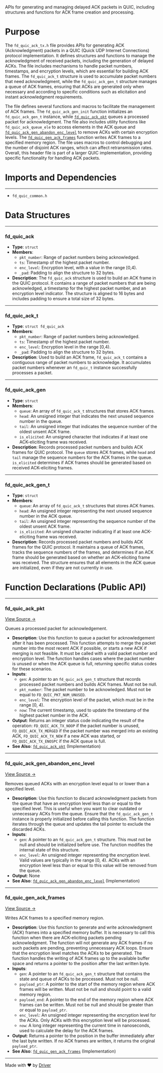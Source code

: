 <!--------------------------------------------------------------------------------->
<!-- IMPORTANT: This file is auto-generated by Driver (https://driver.ai). -------->
<!-- Manual edits may be overwritten on future commits. --------------------------->
<!--------------------------------------------------------------------------------->

APIs for generating and managing delayed ACK packets in QUIC, including structures and functions for ACK frame creation and processing.

# Purpose
The `fd_quic_ack_tx.h` file provides APIs for generating ACK (Acknowledgment) packets in a QUIC (Quick UDP Internet Connections) protocol implementation. It defines structures and functions to manage the acknowledgment of received packets, including the generation of delayed ACKs. The file includes mechanisms to handle packet numbers, timestamps, and encryption levels, which are essential for building ACK frames. The `fd_quic_ack_t` structure is used to accumulate packet numbers that need acknowledgment, while the `fd_quic_ack_gen_t` structure manages a queue of ACK frames, ensuring that ACKs are generated only when necessary and according to specific conditions such as elicitation and instant acknowledgment requirements.

The file defines several functions and macros to facilitate the management of ACK frames. The `fd_quic_ack_gen_init` function initializes an `fd_quic_ack_gen_t` instance, while [`fd_quic_ack_pkt`](<#fd_quic_ack_pkt>) queues a processed packet for acknowledgment. The file also includes utility functions like `fd_quic_ack_queue_ele` to access elements in the ACK queue and [`fd_quic_ack_gen_abandon_enc_level`](<#fd_quic_ack_gen_abandon_enc_level>) to remove ACKs with certain encryption levels. The [`fd_quic_gen_ack_frames`](<#fd_quic_gen_ack_frames>) function writes ACK frames to a specified memory region. The file uses macros to control debugging and the number of disjoint ACK ranges, which can affect retransmission rates. Overall, this header file is part of a larger QUIC implementation, providing specific functionality for handling ACK packets.
# Imports and Dependencies

---
- `fd_quic_common.h`


# Data Structures

---
### fd\_quic\_ack
- **Type**: ``struct``
- **Members**:
    - `pkt_number`: Range of packet numbers being acknowledged.
    - `ts`: Timestamp of the highest packet number.
    - `enc_level`: Encryption level, with a value in the range [0,4).
    - `_pad`: Padding to align the structure to 32 bytes.
- **Description**: The `fd_quic_ack` structure is used to build an ACK frame in the QUIC protocol. It contains a range of packet numbers that are being acknowledged, a timestamp for the highest packet number, and an encryption level indicator. The structure is aligned to 16 bytes and includes padding to ensure a total size of 32 bytes.


---
### fd\_quic\_ack\_t
- **Type**: ``struct fd_quic_ack``
- **Members**:
    - ``pkt_number``: Range of packet numbers being acknowledged.
    - ``ts``: Timestamp of the highest packet number.
    - ``enc_level``: Encryption level in the range [0,4).
    - ``_pad``: Padding to align the structure to 32 bytes.
- **Description**: Used to build an ACK frame, `fd_quic_ack_t` contains a contiguous range of packet numbers to acknowledge. It accumulates packet numbers whenever an `fd_quic_t` instance successfully processes a packet.


---
### fd\_quic\_ack\_gen
- **Type**: ``struct``
- **Members**:
    - `queue`: An array of `fd_quic_ack_t` structures that stores ACK frames.
    - `head`: An unsigned integer that indicates the next unused sequence number in the queue.
    - `tail`: An unsigned integer that indicates the sequence number of the oldest unsent ACK frame.
    - `is_elicited`: An unsigned character that indicates if at least one ACK-eliciting frame was received.
- **Description**: Records processed packet numbers and builds ACK frames for QUIC protocol. The `queue` stores ACK frames, while `head` and `tail` manage the sequence numbers for the ACK frames in the queue. `is_elicited` determines if ACK frames should be generated based on received ACK-eliciting frames.


---
### fd\_quic\_ack\_gen\_t
- **Type**: ``struct``
- **Members**:
    - `queue`: An array of `fd_quic_ack_t` structures that stores ACK frames.
    - `head`: An unsigned integer representing the next unused sequence number in the ACK queue.
    - `tail`: An unsigned integer representing the sequence number of the oldest unsent ACK frame.
    - `is_elicited`: An unsigned character indicating if at least one ACK-eliciting frame was received.
- **Description**: Records processed packet numbers and builds ACK frames for the QUIC protocol. It maintains a queue of ACK frames, tracks the sequence numbers of the frames, and determines if an ACK frame should be generated based on whether an ACK-eliciting frame was received. The structure ensures that all elements in the ACK queue are initialized, even if they are not currently in use.


# Function Declarations (Public API)

---
### fd\_quic\_ack\_pkt<!-- {{#callable_declaration:fd_quic_ack_pkt}} -->
[View Source →](<../../../../../src/waltz/quic/fd_quic_ack_tx.h#L85>)

Queues a processed packet for acknowledgement.
- **Description**: Use this function to queue a packet for acknowledgement after it has been processed. This function attempts to merge the packet number into the most recent ACK if possible, or starts a new ACK if merging is not feasible. It must be called with a valid packet number and encryption level. The function handles cases where the packet number is unused or when the ACK queue is full, returning specific status codes for these scenarios.
- **Inputs**:
    - `gen`: A pointer to an `fd_quic_ack_gen_t` structure that records processed packet numbers and builds ACK frames. Must not be null.
    - `pkt_number`: The packet number to be acknowledged. Must not be equal to `FD_QUIC_PKT_NUM_UNUSED`.
    - `enc_level`: The encryption level of the packet, which must be in the range [0, 4).
    - `now`: The current timestamp, used to update the timestamp of the highest packet number in the ACK.
- **Output**: Returns an integer status code indicating the result of the operation: `FD_QUIC_ACK_TX_NOOP` if the packet number is unused, `FD_QUIC_ACK_TX_MERGED` if the packet number was merged into an existing ACK, `FD_QUIC_ACK_TX_NEW` if a new ACK was started, or `FD_QUIC_ACK_TX_ENOSPC` if the ACK queue is full.
- **See Also**: [`fd_quic_ack_pkt`](<fd_quic_ack_tx.c.md#fd_quic_ack_pkt>)  (Implementation)


---
### fd\_quic\_ack\_gen\_abandon\_enc\_level<!-- {{#callable_declaration:fd_quic_ack_gen_abandon_enc_level}} -->
[View Source →](<../../../../../src/waltz/quic/fd_quic_ack_tx.h#L110>)

Removes queued ACKs with an encryption level equal to or lower than a specified level.
- **Description**: Use this function to discard acknowledgment packets from the queue that have an encryption level less than or equal to the specified level. This is useful when you want to clear outdated or unnecessary ACKs from the queue. Ensure that the `fd_quic_ack_gen_t` instance is properly initialized before calling this function. The function iterates through the queue and updates the tail pointer to exclude the discarded ACKs.
- **Inputs**:
    - `gen`: A pointer to an `fd_quic_ack_gen_t` structure. This must not be null and should be initialized before use. The function modifies the internal state of this structure.
    - `enc_level`: An unsigned integer representing the encryption level. Valid values are typically in the range [0, 4). ACKs with an encryption level less than or equal to this value will be removed from the queue.
- **Output**: None
- **See Also**: [`fd_quic_ack_gen_abandon_enc_level`](<fd_quic_ack_tx.c.md#fd_quic_ack_gen_abandon_enc_level>)  (Implementation)


---
### fd\_quic\_gen\_ack\_frames<!-- {{#callable_declaration:fd_quic_gen_ack_frames}} -->
[View Source →](<../../../../../src/waltz/quic/fd_quic_ack_tx.h#L118>)

Writes ACK frames to a specified memory region.
- **Description**: Use this function to generate and write acknowledgment (ACK) frames into a specified memory buffer. It is necessary to call this function when there are ACK-eliciting packets pending acknowledgment. The function will not generate any ACK frames if no such packets are pending, preventing unnecessary ACK loops. Ensure that the encryption level matches the ACKs to be generated. The function handles the writing of ACK frames up to the available buffer space and returns a pointer to the position after the last written byte.
- **Inputs**:
    - `gen`: A pointer to an `fd_quic_ack_gen_t` structure that contains the state and queue of ACKs to be processed. Must not be null.
    - `payload_ptr`: A pointer to the start of the memory region where ACK frames will be written. Must not be null and should point to a valid memory region.
    - `payload_end`: A pointer to the end of the memory region where ACK frames can be written. Must not be null and should be greater than or equal to `payload_ptr`.
    - `enc_level`: An unsigned integer representing the encryption level for the ACKs. Only ACKs with this encryption level will be processed.
    - `now`: A long integer representing the current time in nanoseconds, used to calculate the delay for the ACK frames.
- **Output**: Returns a pointer to the position in the buffer immediately after the last byte written. If no ACK frames are written, it returns the original `payload_ptr`.
- **See Also**: [`fd_quic_gen_ack_frames`](<fd_quic_ack_tx.c.md#fd_quic_gen_ack_frames>)  (Implementation)



---
Made with ❤️ by [Driver](https://www.driver.ai/)